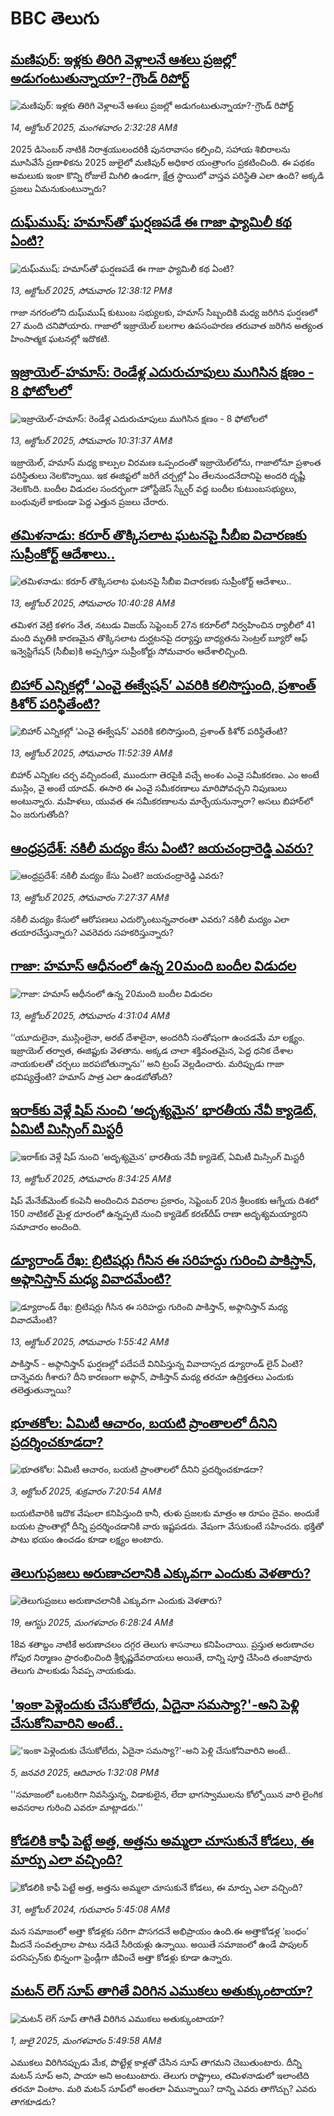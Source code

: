 # BBC తెలుగు## [మణిపుర్: ఇళ్లకు తిరిగి వెళ్లాలనే ఆశలు ప్రజల్లో అడుగంటుతున్నాయా?-గ్రౌండ్ రిపోర్ట్  ](https://www.bbc.com/telugu/articles/ce3k8z549zpo?at_medium=RSS&at_campaign=rss?at_campaign=githubrss)![మణిపుర్: ఇళ్లకు తిరిగి వెళ్లాలనే ఆశలు ప్రజల్లో అడుగంటుతున్నాయా?-గ్రౌండ్ రిపోర్ట్  ](https://ichef.bbci.co.uk/ace/standard/240/cpsprodpb/d0ca/live/9e4a7120-a8ae-11f0-928c-71dbb8619e94.jpg)_14, అక్టోబర్ 2025, మంగళవారం 2:32:28 AMకి_2025 డిసెంబర్ నాటికి నిరాశ్రయులందరికీ పునరావాసం కల్పించి, సహాయ శిబిరాలను మూసివేసే ప్రణాళికను 2025 జులైలో మణిపుర్ అధికార యంత్రాంగం ప్రకటించింది.
ఈ పథకం అమలుకు ఇంకా కొన్ని రోజులే మిగిలి ఉండగా, క్షేత్ర స్థాయిలో వాస్తవ పరిస్థితి ఎలా ఉంది? అక్కడి ప్రజలు ఏమనుకుంటున్నారు?## [దుఘ్‌ముష్: హమాస్‌‌తో ఘర్షణపడే ఈ గాజా ఫ్యామిలీ కథ ఏంటి?](https://www.bbc.com/telugu/articles/cn4j7wpngmxo?at_medium=RSS&at_campaign=rss?at_campaign=githubrss)![దుఘ్‌ముష్: హమాస్‌‌తో ఘర్షణపడే ఈ గాజా ఫ్యామిలీ కథ ఏంటి?](https://ichef.bbci.co.uk/ace/ws/240/cpsprodpb/7048/live/c3c4b430-a825-11f0-928c-71dbb8619e94.jpg)_13, అక్టోబర్ 2025, సోమవారం 12:38:12 PMకి_గాజా నగరంలోని దుఘ్‌ముష్ కుటుంబ సభ్యులకు, హమాస్ సిబ్బందికి మధ్య జరిగిన ఘర్షణలో 27 మంది చనిపోయారు. గాజాలో ఇజ్రాయెల్ బలగాల ఉపసంహరణ తరువాత జరిగిన అత్యంత హింసాత్మక ఘటనల్లో ఇదొకటి.## [ఇజ్రాయెల్-హమాస్: రెండేళ్ల ఎదురుచూపులు ముగిసిన క్షణం - 8 ఫోటోలలో](https://www.bbc.com/telugu/articles/cvg75q23612o?at_medium=RSS&at_campaign=rss?at_campaign=githubrss)![ఇజ్రాయెల్-హమాస్: రెండేళ్ల ఎదురుచూపులు ముగిసిన క్షణం - 8 ఫోటోలలో](https://ichef.bbci.co.uk/ace/ws/240/cpsprodpb/75c1/live/de361360-a819-11f0-9576-0329712b1c74.jpg)_13, అక్టోబర్ 2025, సోమవారం 10:31:37 AMకి_ఇజ్రాయెల్, హమాస్ మధ్య కాల్పుల విరమణ ఒప్పందంతో ఇజ్రాయెల్‌లోను, గాజాలోనూ ప్రశాంత పరిస్థితులు నెలకొన్నాయి. ఇక ఈజిప్టలో జరిగే చర్చల్లో ఏం తేలనుందనేదానిపై అందరి దృష్టీ నెలకొంది. బందీల విడుదల సందర్భంగా హోస్టేజెస్ స్క్వేర్ వద్ద బందీల కుటుంబసభ్యులు, బంధువులే కాకుండా పెద్ద ఎత్తున ప్రజలు చేరారు.## [తమిళనాడు: కరూర్ తొక్కిసలాట ఘటనపై సీబీఐ విచారణకు సుప్రీంకోర్ట్ ఆదేశాలు..](https://www.bbc.com/telugu/articles/c87y58qjw4jo?at_medium=RSS&at_campaign=rss?at_campaign=githubrss)![తమిళనాడు: కరూర్ తొక్కిసలాట ఘటనపై సీబీఐ విచారణకు సుప్రీంకోర్ట్ ఆదేశాలు..](https://ichef.bbci.co.uk/ace/ws/240/cpsprodpb/7382/live/35338f10-9c55-11f0-8fff-71b8c6321a0d.jpg)_13, అక్టోబర్ 2025, సోమవారం 10:40:28 AMకి_తమిళగ వెట్రి కళగం నేత, నటుడు విజయ్ సెప్టెంబర్ 27న కరూర్‌లో నిర్వహించిన ర్యాలీలో 41 మంది మృతికి కారణమైన తొక్కిసలాట దుర్ఘటనపై దర్యాప్తు బాధ్యతను సెంట్రల్ బ్యూరో ఆఫ్ ఇన్వెస్టిగేషన్ (సీబీఐ)కి అప్పగిస్తూ సుప్రీంకోర్టు సోమవారం ఆదేశాలిచ్చింది.## [బిహార్ ఎన్నికల్లో ‘ఎంవై ఈక్వేషన్’  ఎవరికి కలిసొస్తుంది, ప్రశాంత్ కిశోర్ పరిస్థితేంటి?](https://www.bbc.com/telugu/articles/c20z07ypplpo?at_medium=RSS&at_campaign=rss?at_campaign=githubrss)![బిహార్ ఎన్నికల్లో ‘ఎంవై ఈక్వేషన్’  ఎవరికి కలిసొస్తుంది, ప్రశాంత్ కిశోర్ పరిస్థితేంటి?](https://ichef.bbci.co.uk/ace/ws/240/cpsprodpb/4883/live/081b6e00-a76b-11f0-928c-71dbb8619e94.png)_13, అక్టోబర్ 2025, సోమవారం 11:52:39 AMకి_బిహార్ ఎన్నికల చర్చ వచ్చిందంటే, ముందుగా తెరపైకి వచ్చే అంశం ఎంవై సమీకరణం. ఎం అంటే ముస్లిం, వై అంటే యాదవ్. ఈసారి ఈ ఎంవై సమీకరణాలు మారిపోవచ్చని నిపుణులు అంటున్నారు. మహిళలు, యువత ఈ సమీకరణాలను మార్చేయనున్నారా? అసలు బిహార్‌లో ఏం జరుగుతోంది?## [ఆంధ్రప్రదేశ్‌: నకిలీ మద్యం కేసు ఏంటి?  జయచంద్రారెడ్డి ఎవరు?](https://www.bbc.com/telugu/articles/c740j5237zpo?at_medium=RSS&at_campaign=rss?at_campaign=githubrss)![ఆంధ్రప్రదేశ్‌: నకిలీ మద్యం కేసు ఏంటి?  జయచంద్రారెడ్డి ఎవరు?](https://ichef.bbci.co.uk/ace/standard/240/cpsprodpb/7018/live/53cf3010-a807-11f0-92db-77261a15b9d2.jpg)_13, అక్టోబర్ 2025, సోమవారం 7:27:37 AMకి_నకిలీ మద్యం కేసులో ఆరోపణలు ఎదుర్కొంటున్నవారంతా  ఎవరు? నకిలీ మద్యం ఎలా తయారచేస్తున్నారు? ఎవరెవరు సహకరిస్తున్నారు?## [గాజా: హమాస్ ఆధీనంలో ఉన్న 20మంది బందీల విడుదల ](https://www.bbc.com/telugu/articles/c874gdnj2nqo?at_medium=RSS&at_campaign=rss?at_campaign=githubrss)![గాజా: హమాస్ ఆధీనంలో ఉన్న 20మంది బందీల విడుదల ](https://ichef.bbci.co.uk/ace/standard/240/cpsprodpb/55ac/live/f16f6f40-a7fa-11f0-b741-177e3e2c2fc7.jpg)_13, అక్టోబర్ 2025, సోమవారం 4:31:04 AMకి_‘‘యూదులైనా, ముస్లింలైనా, అరబ్ దేశాలైనా, అందరినీ సంతోషంగా ఉంచడమే మా లక్ష్యం. ఇజ్రాయెల్ తర్వాత, ఈజిప్టుకు వెళతాను. అక్కడ చాలా శక్తివంతమైన, పెద్ద ధనిక దేశాల నాయకులతో చర్చలు జరపబోతున్నాను’’ అని ట్రంప్ వెల్లడించారు. మరిప్పుడు గాజా భవిష్యత్తేంటి? హమాస్ పాత్ర ఎలా ఉండబోతోంది?## [ఇరాక్‌కు వెళ్లే షిప్‌‌‌‌‌‌‌‌‌ నుంచి ‘అదృశ్యమైన’ భారతీయ నేవీ క్యాడెట్, ఏమిటీ మిస్సింగ్ మిస్టరీ](https://www.bbc.com/telugu/articles/c3dn98xnknno?at_medium=RSS&at_campaign=rss?at_campaign=githubrss)![ఇరాక్‌కు వెళ్లే షిప్‌‌‌‌‌‌‌‌‌ నుంచి ‘అదృశ్యమైన’ భారతీయ నేవీ క్యాడెట్, ఏమిటీ మిస్సింగ్ మిస్టరీ](https://ichef.bbci.co.uk/ace/ws/240/cpsprodpb/c572/live/b82c1280-a7e9-11f0-8401-3fa737f1a855.jpg)_13, అక్టోబర్ 2025, సోమవారం 8:34:25 AMకి_షిప్ మేనేజ్‌మెంట్ కంపెనీ అందించిన వివరాల ప్రకారం, సెప్టెంబర్ 20న శ్రీలంకకు ఆగ్నేయ దిశలో 150 నాటికల్ మైళ్ల దూరంలో ఉన్నప్పటి నుంచి క్యాడెట్ కరణ్‌దీప్ రాణా అదృశ్యమయ్యారని సమాచారం అందింది.## [డ్యూరాండ్ రేఖ: బ్రిటిషర్లు గీసిన ఈ సరిహద్దు గురించి పాకిస్తాన్, అఫ్గానిస్తాన్ మధ్య వివాదమేంటి?](https://www.bbc.com/telugu/articles/c0m4mex7dx7o?at_medium=RSS&at_campaign=rss?at_campaign=githubrss)![డ్యూరాండ్ రేఖ: బ్రిటిషర్లు గీసిన ఈ సరిహద్దు గురించి పాకిస్తాన్, అఫ్గానిస్తాన్ మధ్య వివాదమేంటి?](https://ichef.bbci.co.uk/ace/ws/240/cpsprodpb/e2b8/live/7f8e0a00-a776-11f0-b741-177e3e2c2fc7.jpg)_13, అక్టోబర్ 2025, సోమవారం 1:55:42 AMకి_పాకిస్తాన్ - అఫ్గానిస్తాన్ ఘర్షణల్లో పదేపదే వినిపిస్తున్న వివాదాస్పద డ్యూరాండ్ లైన్ ఏంటి? దాన్నెవరు గీశారు? దీని కారణంగా అఫ్గాన్, పాకిస్తాన్ మధ్య తరచూ ఉద్రిక్తతలు ఎందుకు తలెత్తుతున్నాయి?## [భూతకోల: ఏమిటీ ఆచారం, బయటి ప్రాంతాలలో దీనిని ప్రదర్శించకూడదా?](https://www.bbc.com/telugu/articles/cr5qjnvzg7no?at_medium=RSS&at_campaign=rss?at_campaign=githubrss)![భూతకోల: ఏమిటీ ఆచారం, బయటి ప్రాంతాలలో దీనిని ప్రదర్శించకూడదా?](https://ichef.bbci.co.uk/ace/ws/240/cpsprodpb/c56a/live/c8838e90-9f8f-11f0-b741-177e3e2c2fc7.jpg)_3, అక్టోబర్ 2025, శుక్రవారం 7:20:54 AMకి_బయటివారికి ఇదొక వేషంలా కనిపిస్తుంది కానీ, తుళు ప్రజలకు మాత్రం ఆ రూపం దైవం. అందుకే బయట ప్రాంతాల్లో దీన్ని ప్రదర్శించడానికి వారు ఇష్టపడరు. వేషంగా వేసుకుంటే సహించరు. భక్తితో పాటు భయం ఉంచడం కూడా లక్ష్యం అంటారు.## [తెలుగుప్రజలు అరుణాచలానికి ఎక్కువగా ఎందుకు వెళతారు?](https://www.bbc.com/telugu/articles/c8jp32zrzxpo?at_medium=RSS&at_campaign=rss?at_campaign=githubrss)![తెలుగుప్రజలు అరుణాచలానికి ఎక్కువగా ఎందుకు వెళతారు?](https://ichef.bbci.co.uk/ace/ws/240/cpsprodpb/cf2d/live/01932bf0-7d85-11f0-98a0-956f61945264.jpg)_19, ఆగస్టు 2025, మంగళవారం 6:28:24 AMకి_18వ శతాబ్దం నాటికే అరుణాచలం దగ్గర తెలుగు శాసనాలు కనిపించాయి. ప్రస్తుత అరుణాచల గోపుర నిర్మాణం ప్రారంభించింది శ్రీకృష్ణదేవరాయలు అయితే, దాన్ని పూర్తి చేసింది తంజావూరు తెలుగు పాలకుడు సేవప్ప నాయకుడు.## ['ఇంకా పెళ్లెందుకు చేసుకోలేదు, ఏదైనా సమస్యా?'-అని పెళ్లి చేసుకోనివారిని అంటే..](https://www.bbc.com/telugu/articles/cgq1w3lz7yyo?at_medium=RSS&at_campaign=rss?at_campaign=githubrss)!['ఇంకా పెళ్లెందుకు చేసుకోలేదు, ఏదైనా సమస్యా?'-అని పెళ్లి చేసుకోనివారిని అంటే..](https://ichef.bbci.co.uk/ace/ws/240/cpsprodpb/f6de/live/72c94a60-cb3e-11ef-87df-d575b9a434a4.jpg)_5, జనవరి 2025, ఆదివారం 1:32:08 PMకి_''సమాజంలో ఒంటరిగా నివసిస్తున్న, విడాకులైన, లేదా భాగస్వాములను కోల్పోయిన వారి లైంగిక అవసరాల గురించి ఎవరూ మాట్లాడరు.''## [కోడలికి కాఫీ పెట్టే అత్త, అత్తను అమ్మలా చూసుకునే కోడలు, ఈ మార్పు ఎలా వచ్చింది?](https://www.bbc.com/telugu/articles/c1l41zl8el2o?at_medium=RSS&at_campaign=rss?at_campaign=githubrss)![కోడలికి కాఫీ పెట్టే అత్త, అత్తను అమ్మలా చూసుకునే కోడలు, ఈ మార్పు ఎలా వచ్చింది?](https://ichef.bbci.co.uk/ace/ws/240/cpsprodpb/2b61/live/9176a6d0-8b0e-11ef-a81b-b1eda9741da3.jpg)_31, అక్టోబర్ 2024, గురువారం 5:45:08 AMకి_మన సమాజంలో అత్తా కోడళ్లకు సరిగా పొసగదనే అభిప్రాయం ఉంది.ఈ అత్తాకోడళ్ల ‘బంధం’ మీదనే సంవత్సరాల పాటు నడిచే సీరియళ్లు ఉన్నాయి. అయితే సమాజంలో ఉండే పాపులర్ పరసెప్సన్‌కు భిన్నంగా ఫ్రెండ్లీగా జీవించే అత్తా కోడళ్లు కూడా ఉన్నారు.## [మటన్ లెగ్ సూప్ తాగితే విరిగిన ఎముకలు అతుక్కుంటాయా?](https://www.bbc.com/telugu/articles/c0l4g92j8kzo?at_medium=RSS&at_campaign=rss?at_campaign=githubrss)![మటన్ లెగ్ సూప్ తాగితే విరిగిన ఎముకలు అతుక్కుంటాయా?](https://ichef.bbci.co.uk/ace/ws/240/cpsprodpb/b31e/live/cce532c0-6d41-11f0-9462-bb509dc78127.jpg)_1, జులై 2025, మంగళవారం 5:49:58 AMకి_ఎముకలు విరిగినప్పుడు మేక, పొట్టేళ్ల కాళ్లతో చేసిన సూప్ తాగమని చెబుతుంటారు. దీన్ని మటన్ సూప్ అని, పాయా అని అంటుంటారు. తెలుగు రాష్ట్రాలు, తమిళనాడులో ఇలాంటిది తరచూ వింటాం. మరి మటన్ సూప్‌లో అంతలా ఏమున్నాయి? దాన్ని ఎవరు తాగొచ్చు? ఎవరు తాగకూడదు?